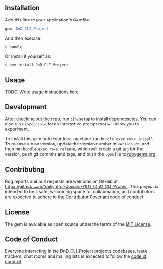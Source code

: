 
## Installation

Add this line to your application's Gemfile:

```ruby
gem 'DnD_CLI_Project'
```

And then execute:

    $ bundle

Or install it yourself as:

    $ gem install DnD_CLI_Project

## Usage

TODO: Write usage instructions here

## Development

After checking out the repo, run `bin/setup` to install dependencies. You can also run `bin/console` for an interactive prompt that will allow you to experiment.

To install this gem onto your local machine, run `bundle exec rake install`. To release a new version, update the version number in `version.rb`, and then run `bundle exec rake release`, which will create a git tag for the version, push git commits and tags, and push the `.gem` file to [rubygems.org](https://rubygems.org).

## Contributing

Bug reports and pull requests are welcome on GitHub at https://github.com/'delightful-domain-7919'/DnD_CLI_Project. This project is intended to be a safe, welcoming space for collaboration, and contributors are expected to adhere to the [Contributor Covenant](http://contributor-covenant.org) code of conduct.

## License

The gem is available as open source under the terms of the [MIT License](https://opensource.org/licenses/MIT).

## Code of Conduct

Everyone interacting in the DnD_CLI_Project project’s codebases, issue trackers, chat rooms and mailing lists is expected to follow the [code of conduct](https://github.com/'delightful-domain-7919'/DnD_CLI_Project/blob/master/CODE_OF_CONDUCT.md).
